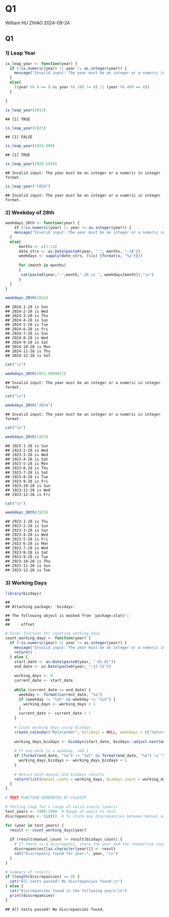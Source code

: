 Q1
================
William HU ZIHAO
2024-09-24

## Q1

### 1) Leap Year

``` r
is_leap_year <- function(year) {
  if (!is.numeric(year) || year != as.integer(year)) {
    message("Invalid input: The year must be an integer or a numeric in integer format.")
  }
  else{
    ((year %% 4 == 0 && year %% 100 != 0) || (year %% 400 == 0))
  }

}
```

``` r
is_leap_year(2012)
```

    ## [1] TRUE

``` r
is_leap_year(2023)
```

    ## [1] FALSE

``` r
is_leap_year(2024.000)
```

    ## [1] TRUE

``` r
is_leap_year(2024.2910)
```

    ## Invalid input: The year must be an integer or a numeric in integer format.

``` r
is_leap_year("2024")
```

    ## Invalid input: The year must be an integer or a numeric in integer format.

### 2) Weekday of 28th

``` r
weekdays_28th <- function(year) {
    if (!is.numeric(year) || year != as.integer(year)) {
    message("Invalid input: The year must be an integer or a numeric in integer format.")
  }
  else{
      months <- c(1:12)
      date_strs <- as.Date(paste0(year, "-", months, "-28"))
      weekdays <- sapply(date_strs, (\(x) {format(x, "%a")}))  
  
      for (month in months)
      {
       cat(paste0(year,"-",month,"-28 is ", weekdays[month]),"\n") 
      }
  }
}
```

``` r
weekdays_28th(2024)
```

    ## 2024-1-28 is Sun 
    ## 2024-2-28 is Wed 
    ## 2024-3-28 is Thu 
    ## 2024-4-28 is Sun 
    ## 2024-5-28 is Tue 
    ## 2024-6-28 is Fri 
    ## 2024-7-28 is Sun 
    ## 2024-8-28 is Wed 
    ## 2024-9-28 is Sat 
    ## 2024-10-28 is Mon 
    ## 2024-11-28 is Thu 
    ## 2024-12-28 is Sat

``` r
cat("\n")
```

``` r
weekdays_28th(2031.9009021)
```

    ## Invalid input: The year must be an integer or a numeric in integer format.

``` r
cat("\n")
```

``` r
weekdays_28th("2024")
```

    ## Invalid input: The year must be an integer or a numeric in integer format.

``` r
cat("\n")
```

``` r
weekdays_28th(1923)
```

    ## 1923-1-28 is Sun 
    ## 1923-2-28 is Wed 
    ## 1923-3-28 is Wed 
    ## 1923-4-28 is Sat 
    ## 1923-5-28 is Mon 
    ## 1923-6-28 is Thu 
    ## 1923-7-28 is Sat 
    ## 1923-8-28 is Tue 
    ## 1923-9-28 is Fri 
    ## 1923-10-28 is Sun 
    ## 1923-11-28 is Wed 
    ## 1923-12-28 is Fri

``` r
cat("\n")
```

``` r
weekdays_28th(2923)
```

    ## 2923-1-28 is Thu 
    ## 2923-2-28 is Sun 
    ## 2923-3-28 is Sun 
    ## 2923-4-28 is Wed 
    ## 2923-5-28 is Fri 
    ## 2923-6-28 is Mon 
    ## 2923-7-28 is Wed 
    ## 2923-8-28 is Sat 
    ## 2923-9-28 is Tue 
    ## 2923-10-28 is Thu 
    ## 2923-11-28 is Sun 
    ## 2923-12-28 is Tue

### 3) Working Days

``` r
library(bizdays)
```

    ## 
    ## Attaching package: 'bizdays'

    ## The following object is masked from 'package:stats':
    ## 
    ##     offset

``` r
# Final function for counting working days
count_working_days <- function(year) {
  if (!is.numeric(year) || year != as.integer(year)) {
    message("Invalid input: The year must be an integer or a numeric in integer format.")
    return()
  } else {
    start_date <- as.Date(paste0(year, "-01-01"))
    end_date <- as.Date(paste0(year, "-12-31"))
    
    working_days <- 0
    current_date <- start_date
    
    while (current_date <= end_date) {
      weekday <- format(current_date, "%a")
      if (weekday != "Sat" && weekday != "Sun") {
        working_days <- working_days + 1
      }
      current_date <- current_date + 1
    }
    
    # Count working days using bizdays
    create.calendar("MyCalendar", holidays = NULL, weekdays = c("saturday", "sunday"), start.date = start_date, end.date = end_date + 3)
    
    working_days_bizdays <- bizdays(start_date, bizdays::adjust.next(end_date, "MyCalendar"), "MyCalendar")
    
    # If end_date is a weekday, add 1
    if (format(end_date, "%a") != "Sat" && format(end_date, "%a") != "Sun") {
      working_days_bizdays <- working_days_bizdays + 1
    }
    
    # Return both manual and bizdays results
    return(list(manual_count = working_days, bizdays_count = working_days_bizdays))
  }
}
```

``` r
# TEST FUNCTION GENERATED BY ChatGPT

# Testing loop for a range of valid inputs (years)
test_years <- 1900:2900  # Range of years to test
discrepancies <- list()  # To store any discrepancies between manual and bizdays counts

for (year in test_years) {
  result <- count_working_days(year)
  
  if (result$manual_count != result$bizdays_count) {
    # If there is a discrepancy, store the year and the respective counts
    discrepancies[[as.character(year)]] <- result
    cat("Discrepancy found for year:", year, "\n")
  }
}

# Summary of results
if (length(discrepancies) == 0) {
  cat("All tests passed! No discrepancies found.\n")
} else {
  cat("Discrepancies found in the following years:\n")
  print(discrepancies)
}
```

    ## All tests passed! No discrepancies found.
